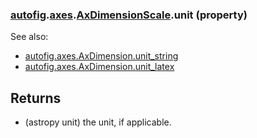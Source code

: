 ### [autofig](autofig.md).[axes](autofig.axes.md).[AxDimensionScale](autofig.axes.AxDimensionScale.md).unit (property)




See also:

* [autofig.axes.AxDimension.unit_string](autofig.axes.AxDimension.unit_string.md)
* [autofig.axes.AxDimension.unit_latex](autofig.axes.AxDimension.unit_latex.md)

Returns
---------
* (astropy unit) the unit, if applicable.

